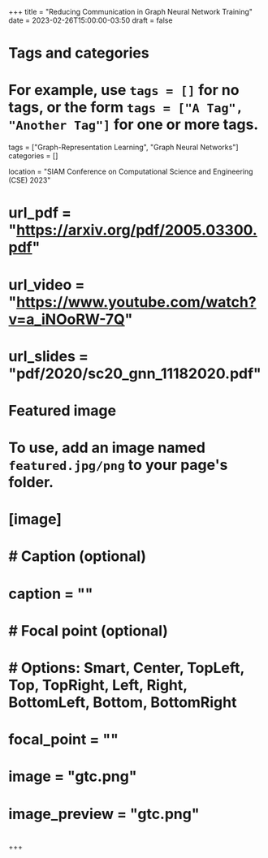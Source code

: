 +++
title = "Reducing Communication in Graph Neural Network Training"
date = 2023-02-26T15:00:00-03:50
draft = false

# Tags and categories
# For example, use `tags = []` for no tags, or the form `tags = ["A Tag", "Another Tag"]` for one or more tags.
tags = ["Graph-Representation Learning", "Graph Neural Networks"]
categories = []

location = "SIAM Conference on Computational Science and Engineering (CSE) 2023"

# url_pdf = "https://arxiv.org/pdf/2005.03300.pdf"
# url_video = "https://www.youtube.com/watch?v=a_iNOoRW-7Q"
# url_slides = "pdf/2020/sc20_gnn_11182020.pdf"
# Featured image
# To use, add an image named `featured.jpg/png` to your page's folder. 
# [image]
#   # Caption (optional)
#   caption = ""
# 
#   # Focal point (optional)
#   # Options: Smart, Center, TopLeft, Top, TopRight, Left, Right, BottomLeft, Bottom, BottomRight
#   focal_point = ""
# 
#   image = "gtc.png"
#   image_preview = "gtc.png"
# 
+++
